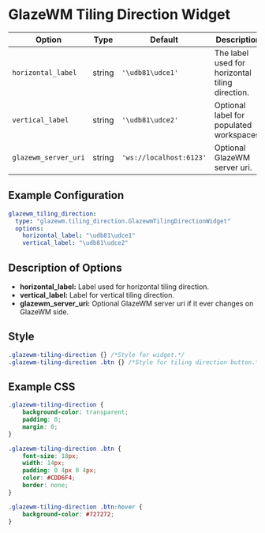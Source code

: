 # GlazeWM Tiling Direction Widget
| Option               | Type   | Default                 | Description                                     |
|----------------------|--------|-------------------------|-------------------------------------------------|
| `horizontal_label`   | string | `'\udb81\udce1'`        | The label used for horizontal tiling direction. |
| `vertical_label`     | string | `'\udb81\udce2'`        | Optional label for populated workspaces.        |
| `glazewm_server_uri` | string | `'ws://localhost:6123'` | Optional GlazeWM server uri.                    |

## Example Configuration

```yaml
glazewm_tiling_direction:
  type: "glazewm.tiling_direction.GlazewmTilingDirectionWidget"
  options:
    horizontal_label: "\udb81\udce1"
    vertical_label: "\udb81\udce2"
```

## Description of Options
- **horizontal_label:** Label used for horizontal tiling direction.
- **vertical_label:** Label for vertical tiling direction.
- **glazewm_server_uri:** Optional GlazeWM server uri if it ever changes on GlazeWM side.

## Style
```css
.glazewm-tiling-direction {} /*Style for widget.*/
.glazewm-tiling-direction .btn {} /*Style for tiling direction button.*/
```

## Example CSS
```css
.glazewm-tiling-direction {
    background-color: transparent;
    padding: 0;
    margin: 0;
}

.glazewm-tiling-direction .btn {
    font-size: 18px;
    width: 14px;
    padding: 0 4px 0 4px;
    color: #CDD6F4;
    border: none;
}

.glazewm-tiling-direction .btn:hover {
    background-color: #727272;
}
```
